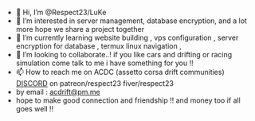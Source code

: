 - 👋 Hi, I’m @Respect23/LuKe
- 👀 I’m interested in server management, database encryption, and a lot more hope we share a project together
- 🌱 I’m currently learning website building , vps configuration , server encryption for database , termux linux navigation ,
- 💞️ I’m looking to collaborate..! if you like cars and drifting or racing simulation come talk to me i have something for you !!
- 📫 How to reach me on ACDC (assetto corsa drift communities) [DISCORD](discord.gg/jzHMA3PaqK) on patreon/respect23 fiver/respect23
- by email : acdrift@pm.me
- hope to make good connection and friendship !! and money too if all goes well !!

<!---
Respect23/Respect23 is a ✨ special ✨ repository because its `README.md` (this file) appears on your GitHub profile.
You can click the Preview link to take a look at your changes.
--->
